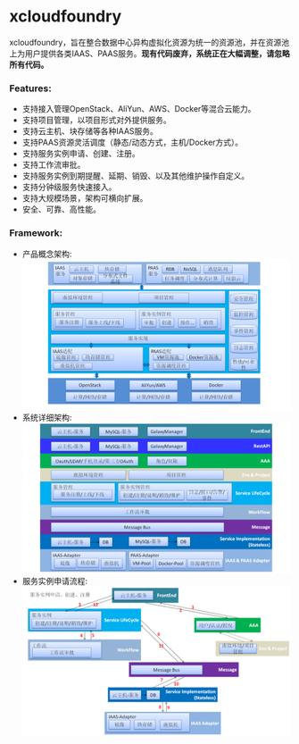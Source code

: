 # xcloudfoundry
xcloudfoundry，旨在整合数据中心异构虚拟化资源为统一的资源池，并在资源池上为用户提供各类IAAS、PAAS服务。**现有代码废弃，系统正在大幅调整，请忽略所有代码。**

### Features:    
* 支持接入管理OpenStack、AliYun、AWS、Docker等混合云能力。
* 支持项目管理，以项目形式对外提供服务。
* 支持云主机、块存储等各种IAAS服务。
* 支持PAAS资源灵活调度（静态/动态方式，主机/Docker方式）。
* 支持服务实例申请、创建、注册。
* 支持工作流审批。
* 支持服务实例到期提醒、延期、销毁、以及其他维护操作自定义。
* 支持分钟级服务快速接入。
* 支持大规模场景，架构可横向扩展。
* 安全、可靠、高性能。

### Framework:    
* 产品概念架构:        
![image](screenshot/幻灯片1.PNG)
* 系统详细架构:    
![image](screenshot/幻灯片2.PNG)
* 服务实例申请流程:
![image](screenshot/幻灯片3.PNG)


